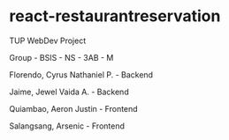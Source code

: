 # react-restaurantreservation
 TUP WebDev Project 

 Group - BSIS - NS - 3AB - M

 Florendo, Cyrus Nathaniel P. - Backend

 Jaime, Jewel Vaida A. - Backend

 Quiambao, Aeron Justin - Frontend

 Salangsang, Arsenic - Frontend
